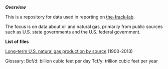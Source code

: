 ***Overview***

This is a repository for data used in reporting on [the-frack-lab](http://beaconreader.com/projects/the-frack-lab).

The focus is on data about oil and natural gas, primarily from public sources such as U.S. state governments and the U.S. federal government.


**List of files**

[Long-term U.S. natural gas production by source](https://github.com/the-frack-lab/data/blob/master/natural-gas/US-long-term/data.csv) (1900-2013)

Glossary:
Bcf/d: billion cubic feet per day
Tcf/y: trillion cubic feet per year
